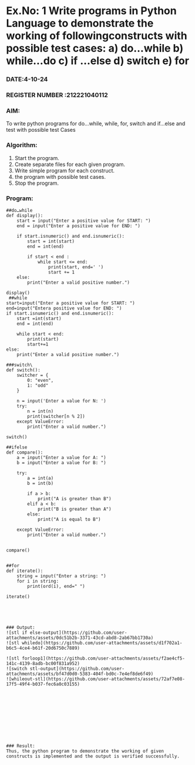 # Ex.No: 1 Write programs in Python Language to demonstrate the working of followingconstructs with possible test cases: a) do…while b) while…do c) if …else d) switch e) for 

### DATE:4-10-24                                                                            
### REGISTER NUMBER :212221040112

### AIM:  
To write python programs for do…while, while, for, switch and if…else and test with possible test 
Cases 

### Algorithm:
1. Start the program.
2. Create separate files for each given program.
3. Write simple program for each construct.
4.  the program with possible test cases.
5. Stop the program.
### Program:
```
##do…while
def display():
    start = input("Enter a positive value for START: ")
    end = input("Enter a positive value for END: ")
    
    if start.isnumeric() and end.isnumeric():
        start = int(start)
        end = int(end)
        
        if start < end :  
            while start <= end:    
                print(start, end=' ')
                start += 1
    else:
        print("Enter a valid positive number.")

display()
 ##while
start=input("Enter a positive value for START: ")
end=input("Entera positive value for END: ")
if start.isnumeric() and end.isnumeric():
    start =int(start)
    end = int(end)
    
    while start < end:
        print(start)
        start+=1
else:
    print("Enter a valid positive number.")

###switch\
def switch():
    switcher = {
        0: "even",
        1: "odd"
    }

    n = input('Enter a value for N: ')
    try:
        n = int(n)
        print(switcher[n % 2])
    except ValueError:
        print("Enter a valid number.")

switch()

##ifelse
def compare():
    a = input("Enter a value for A: ")
    b = input("Enter a value for B: ")
    
    try:
        a = int(a)
        b = int(b)
        
        if a > b:
            print("A is greater than B")
        elif a < b:
            print("B is greater than A")
        else:
            print("A is equal to B")
    
    except ValueError:
        print("Enter a valid number.")


compare()


##for
def iterate():
    string = input("Enter a string: ")
    for i in string:
        print(ord(i), end=" ")

iterate()





### Output:
![stl if else-output](https://github.com/user-attachments/assets/0dc51b2b-3371-43cd-abd8-2ab67bb1730a)
![stl whiledo](https://github.com/user-attachments/assets/d1f702a1-b6c5-4ce4-b61f-20d6750c7889)

![stl forloop1](https://github.com/user-attachments/assets/f2ae4cf5-141c-4139-8adb-bc00f831a952)
![switch stl-output](https://github.com/user-attachments/assets/bf47d0d0-5383-404f-bd0c-7e4ef8de6f49)
![whileout-stl](https://github.com/user-attachments/assets/72af7e08-17f5-49f4-b037-fec6a0c03155)











### Result:
Thus, the python program to demonstrate the working of given constructs is implemented and the output is verified successfully.


